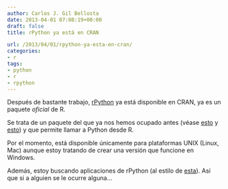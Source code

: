 ```yaml
---
author: Carlos J. Gil Bellosta
date: 2013-04-01 07:08:19+00:00
draft: false
title: rPython ya está en CRAN

url: /2013/04/01/rpython-ya-esta-en-cran/
categories:
- r
tags:
- python
- r
- rpython
---
```


Después de bastante trabajo, [rPython](http://cran.r-project.org/web/packages/rPython/) ya está disponible en CRAN, ya es un paquete _oficial_ de R.

Se trata de un paquete del que ya nos hemos ocupado antes (véase [esto](http://www.datanalytics.com/blog/tag/rpython/) y [esto](http://www.datanalytics.com/blog/2010/07/13/rjython-un-nuevo-paquete-para-llamar-a-python-desde-r/)) y que permite llamar a Python desde R.

Por el momento, está disponible únicamente para plataformas UNIX (Linux, Mac) aunque estoy tratando de crear una versión que funcione en Windows.

Además, estoy buscando aplicaciones de rPython (al estilo de [esta](http://www.datanalytics.com/blog/2013/03/06/datos-lidar-en-r/)). Así que si a alguien se le ocurre alguna...
